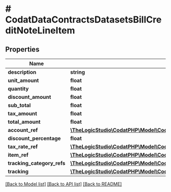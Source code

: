 # # CodatDataContractsDatasetsBillCreditNoteLineItem

## Properties

Name | Type | Description | Notes
------------ | ------------- | ------------- | -------------
**description** | **string** |  | [optional]
**unit_amount** | **float** |  |
**quantity** | **float** |  |
**discount_amount** | **float** |  | [optional]
**sub_total** | **float** |  | [optional]
**tax_amount** | **float** |  | [optional]
**total_amount** | **float** |  | [optional]
**account_ref** | [**\TheLogicStudio\CodatPHP\Model\CodatDataContractsDatasetsAccountRef**](CodatDataContractsDatasetsAccountRef.md) |  | [optional]
**discount_percentage** | **float** |  | [optional]
**tax_rate_ref** | [**\TheLogicStudio\CodatPHP\Model\CodatDataContractsDatasetsTaxRateRef**](CodatDataContractsDatasetsTaxRateRef.md) |  | [optional]
**item_ref** | [**\TheLogicStudio\CodatPHP\Model\CodatDataContractsDatasetsItemRef**](CodatDataContractsDatasetsItemRef.md) |  | [optional]
**tracking_category_refs** | [**\TheLogicStudio\CodatPHP\Model\CodatDataContractsDatasetsTrackingCategoryRef[]**](CodatDataContractsDatasetsTrackingCategoryRef.md) |  | [optional]
**tracking** | [**\TheLogicStudio\CodatPHP\Model\CodatDataContractsDatasetsAccountsPayableTracking**](CodatDataContractsDatasetsAccountsPayableTracking.md) |  | [optional]

[[Back to Model list]](../../README.md#models) [[Back to API list]](../../README.md#endpoints) [[Back to README]](../../README.md)
